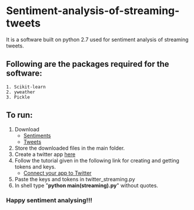 # Sentiment-analysis-of-streaming-tweets
It is a software built on python 2.7 used for sentiment analysis of streaming tweets.

## Following are the packages required for the software:
```
1. Scikit-learn
2. yweather
3. Pickle
```

## To run:
1. Download 
    * [Sentiments](https://drive.google.com/open?id=0B_fxbKBLK7RXbmxTYnM3dHV1ZGs) 
    * [Tweets](https://drive.google.com/open?id=0B_fxbKBLK7RXcWJSYjRfS0dpTUk)
2. Store the downloaded files in the main folder.
3. Create a twitter app [here](https://apps.twitter.com)
4. Follow the tutorial given in the following link for creating and getting tokens and keys.
     * [Connect your app to Twitter](https://auth0.com/docs/connections/social/twitter)
5. Paste the keys and tokens in twitter_streaming.py
6. In shell type "**python main(streaming).py**" without quotes.

### Happy sentiment analysing!!!
